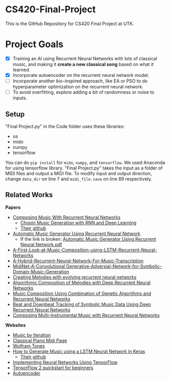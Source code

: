 # CS420-Final-Project
This is the GitHub Repository for CS420 Final Project at UTK.

# Project Goals
- [x] Training an AI using Recurrent Neural Networks with lots of classical music, and making it **create a new classical song** based on what it learned.
- [x] Incorporate autoencoder on the recurrent neural network model.
- [ ] Incorporate another bio-inspired approach, like EA or PSO to do hyperparameter optimization on the recurrent neural network.
- [ ] To avoid overfitting, explore adding a bit of randomness or noise to inputs.

## Setup
"Final Project.py" in the Code folder uses these libraries:
* os
* mido
* numpy
* tensorflow

You can do `pip install` for `mido`, `numpy`, and `tensorflow`. We used Anaconda for using tensorflow library.
"Final Project.py" takes the input as a folder of MIDI files and output a MIDI file.
To modify input and output direction, change `data_dir` on line 7 and `midi_file.save` on line 89 respectively.

## Related Works
**Papers**
* [Composing Music With Recurrent Neural Networks](https://www.danieldjohnson.com/2015/08/03/composing-music-with-recurrent-neural-networks/)
  * [Chopin Music Generation with RNN and Deep Learning](https://www.youtube.com/watch?v=j60J1cGINX4)
  * [Their github](https://github.com/danieldjohnson/biaxial-rnn-music-composition) 
* [Automatic Music Generator Using Recurrent Neural Network](https://www.atlantis-press.com/journals/ijcis/125941516/view)
  * If the link is broken: [Automatic Music Generator Using Recurrent Neural Network.pdf](https://github.com/jkim172vols/CS420-Final-Project/files/11130249/125941516.pdf)
* [A-First-Look-at-Music-Composition-using-LSTM-Recurrent-Neural-Networks](https://people.idsia.ch/~juergen/blues/IDSIA-07-02.pdf)
* [A-Hybrid-Recurrent-Neural-Network-For-Music-Transcription](https://ieeexplore.ieee.org/abstract/document/7178333)
* [MidiNet-A-Convolutional Generative-Adversial-Network-for-Symbolic-Domain-Music-Generation](https://arxiv.org/abs/1703.10847)
* [Creating Melodies with evolving recurrent neural networks](https://ieeexplore.ieee.org/abstract/document/938515)
* [Algorithmic Composition of Melodies with Deep Recurrent Neural Networks](https://arxiv.org/pdf/1606.07251.pdf)
* [Music Composition Using Combination of Genetic Algorithms and Recurrent Neural Networks](https://ieeexplore.ieee.org/abstract/document/4626654)
* [Beat and Downbeat Tracking of Symbolic Music Data Using Deep Recurrent Neural Networks](https://ieeexplore.ieee.org/abstract/document/9306494)
* [Composing Multi-Instrumental Music with Recurrent Neural Networks](https://ieeexplore.ieee.org/abstract/document/8852430)

**Websites**
* [Music by Iteration](https://www.youtube.com/watch?v=A2gyidoFsoI)
* [Classical Piano Midi Page](http://www.piano-midi.de/)
* [Wolfram Tones](https://tones.wolfram.com/generate/GeUMZgjSdKxvvIRlCfSZG2IvIKunweXMSI17Q5idNsfphq)
* [How to Generate Music using a LSTM Neural Network in Keras](https://towardsdatascience.com/how-to-generate-music-using-a-lstm-neural-network-in-keras-68786834d4c5)
  * [Their github](https://github.com/Skuldur/Classical-Piano-Composer)
* [Implementing Neural Networks Using TensorFlow](https://www.geeksforgeeks.org/implementing-neural-networks-using-tensorflow/)
* [TensorFlow 2 quickstart for beginners](https://www.tensorflow.org/tutorials/quickstart/beginner)
* [Autoencoder](https://www.tensorflow.org/tutorials/generative/autoencoder)
